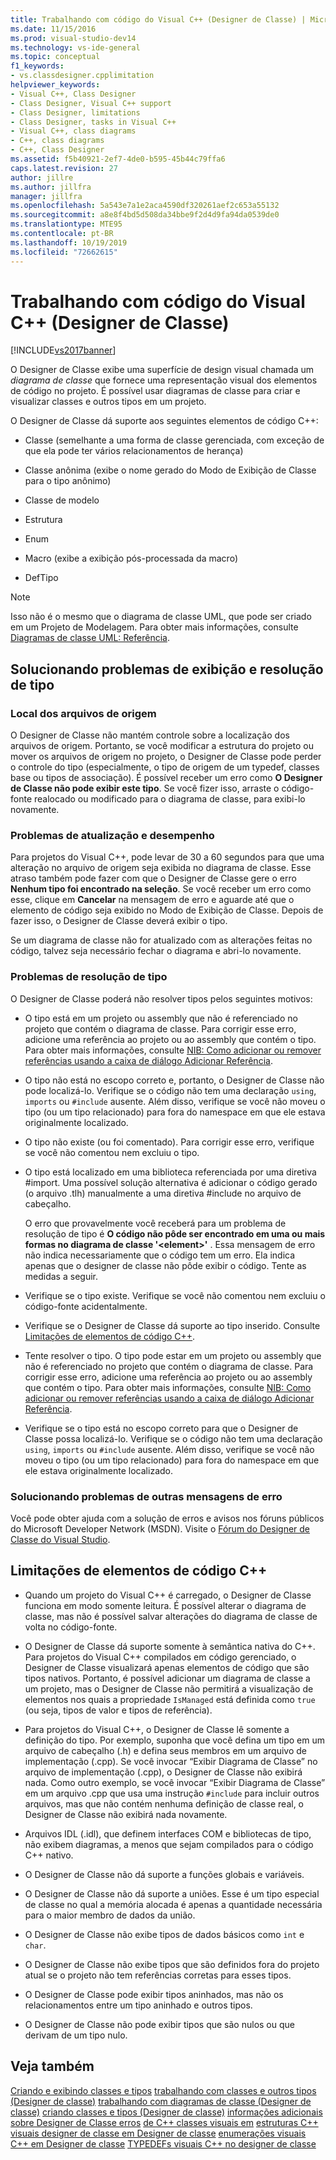 ```yaml
---
title: Trabalhando com código do Visual C++ (Designer de Classe) | Microsoft Docs
ms.date: 11/15/2016
ms.prod: visual-studio-dev14
ms.technology: vs-ide-general
ms.topic: conceptual
f1_keywords:
- vs.classdesigner.cpplimitation
helpviewer_keywords:
- Visual C++, Class Designer
- Class Designer, Visual C++ support
- Class Designer, limitations
- Class Designer, tasks in Visual C++
- Visual C++, class diagrams
- C++, class diagrams
- C++, Class Designer
ms.assetid: f5b40921-2ef7-4de0-b595-45b44c79ffa6
caps.latest.revision: 27
author: jillre
ms.author: jillfra
manager: jillfra
ms.openlocfilehash: 5a543e7a1e2aca4590df320261aef2c653a55132
ms.sourcegitcommit: a8e8f4bd5d508da34bbe9f2d4d9fa94da0539de0
ms.translationtype: MTE95
ms.contentlocale: pt-BR
ms.lasthandoff: 10/19/2019
ms.locfileid: "72662615"
---
```

# <a name="working-with-visual-c-code-class-designer"></a>Trabalhando com código do Visual C++ (Designer de Classe)
[!INCLUDE[vs2017banner](../includes/vs2017banner.md)]

O Designer de Classe exibe uma superfície de design visual chamada um *diagrama de classe* que fornece uma representação visual dos elementos de código no projeto. É possível usar diagramas de classe para criar e visualizar classes e outros tipos em um projeto.

 O Designer de Classe dá suporte aos seguintes elementos de código C++:

- Classe (semelhante a uma forma de classe gerenciada, com exceção de que ela pode ter vários relacionamentos de herança)

- Classe anônima (exibe o nome gerado do Modo de Exibição de Classe para o tipo anônimo)

- Classe de modelo

- Estrutura

- Enum

- Macro (exibe a exibição pós-processada da macro)

- DefTipo

> [!NOTE]
> Isso não é o mesmo que o diagrama de classe UML, que pode ser criado em um Projeto de Modelagem. Para obter mais informações, consulte [Diagramas de classe UML: Referência](../modeling/uml-class-diagrams-reference.md).

## <a name="troubleshooting-type-resolution-and-display-issues"></a>Solucionando problemas de exibição e resolução de tipo

### <a name="location-of-source-files"></a>Local dos arquivos de origem
 O Designer de Classe não mantém controle sobre a localização dos arquivos de origem. Portanto, se você modificar a estrutura do projeto ou mover os arquivos de origem no projeto, o Designer de Classe pode perder o controle do tipo (especialmente, o tipo de origem de um typedef, classes base ou tipos de associação). É possível receber um erro como **O Designer de Classe não pode exibir este tipo**. Se você fizer isso, arraste o código-fonte realocado ou modificado para o diagrama de classe, para exibi-lo novamente.

### <a name="update-and-performance-issues"></a>Problemas de atualização e desempenho
 Para projetos do Visual C++, pode levar de 30 a 60 segundos para que uma alteração no arquivo de origem seja exibida no diagrama de classe. Esse atraso também pode fazer com que o Designer de Classe gere o erro **Nenhum tipo foi encontrado na seleção**. Se você receber um erro como esse, clique em **Cancelar** na mensagem de erro e aguarde até que o elemento de código seja exibido no Modo de Exibição de Classe. Depois de fazer isso, o Designer de Classe deverá exibir o tipo.

 Se um diagrama de classe não for atualizado com as alterações feitas no código, talvez seja necessário fechar o diagrama e abri-lo novamente.

### <a name="type-resolution-issues"></a>Problemas de resolução de tipo
 O Designer de Classe poderá não resolver tipos pelos seguintes motivos:

- O tipo está em um projeto ou assembly que não é referenciado no projeto que contém o diagrama de classe. Para corrigir esse erro, adicione uma referência ao projeto ou ao assembly que contém o tipo. Para obter mais informações, consulte [NIB: Como adicionar ou remover referências usando a caixa de diálogo Adicionar Referência](https://msdn.microsoft.com/3bd75d61-f00c-47c0-86a2-dd1f20e231c9).

- O tipo não está no escopo correto e, portanto, o Designer de Classe não pode localizá-lo. Verifique se o código não tem uma declaração `using`, `imports` ou `#include` ausente. Além disso, verifique se você não moveu o tipo (ou um tipo relacionado) para fora do namespace em que ele estava originalmente localizado.

- O tipo não existe (ou foi comentado). Para corrigir esse erro, verifique se você não comentou nem excluiu o tipo.

- O tipo está localizado em uma biblioteca referenciada por uma diretiva #import. Uma possível solução alternativa é adicionar o código gerado (o arquivo .tlh) manualmente a uma diretiva #include no arquivo de cabeçalho.

  O erro que provavelmente você receberá para um problema de resolução de tipo é **O código não pôde ser encontrado em uma ou mais formas no diagrama de classe '\<element>'** . Essa mensagem de erro não indica necessariamente que o código tem um erro. Ela indica apenas que o designer de classe não pôde exibir o código. Tente as medidas a seguir.

- Verifique se o tipo existe. Verifique se você não comentou nem excluiu o código-fonte acidentalmente.

- Verifique se o Designer de Classe dá suporte ao tipo inserido. Consulte [Limitações de elementos de código C++](#limitations).

- Tente resolver o tipo. O tipo pode estar em um projeto ou assembly que não é referenciado no projeto que contém o diagrama de classe. Para corrigir esse erro, adicione uma referência ao projeto ou ao assembly que contém o tipo. Para obter mais informações, consulte [NIB: Como adicionar ou remover referências usando a caixa de diálogo Adicionar Referência](https://msdn.microsoft.com/3bd75d61-f00c-47c0-86a2-dd1f20e231c9).

- Verifique se o tipo está no escopo correto para que o Designer de Classe possa localizá-lo. Verifique se o código não tem uma declaração `using`, `imports` ou `#include` ausente. Além disso, verifique se você não moveu o tipo (ou um tipo relacionado) para fora do namespace em que ele estava originalmente localizado.

### <a name="troubleshooting-other-error-messages"></a>Solucionando problemas de outras mensagens de erro
 Você pode obter ajuda com a solução de erros e avisos nos fóruns públicos do Microsoft Developer Network (MSDN). Visite o [Fórum do Designer de Classe do Visual Studio](http://go.microsoft.com/fwlink/?linkid=160754).

## <a name="limitations"></a> Limitações de elementos de código C++

- Quando um projeto do Visual C++ é carregado, o Designer de Classe funciona em modo somente leitura. É possível alterar o diagrama de classe, mas não é possível salvar alterações do diagrama de classe de volta no código-fonte.

- O Designer de Classe dá suporte somente à semântica nativa do C++. Para projetos do Visual C++ compilados em código gerenciado, o Designer de Classe visualizará apenas elementos de código que são tipos nativos. Portanto, é possível adicionar um diagrama de classe a um projeto, mas o Designer de Classe não permitirá a visualização de elementos nos quais a propriedade `IsManaged` está definida como `true` (ou seja, tipos de valor e tipos de referência).

- Para projetos do Visual C++, o Designer de Classe lê somente a definição do tipo. Por exemplo, suponha que você defina um tipo em um arquivo de cabeçalho (.h) e defina seus membros em um arquivo de implementação (.cpp). Se você invocar “Exibir Diagrama de Classe” no arquivo de implementação (.cpp), o Designer de Classe não exibirá nada. Como outro exemplo, se você invocar “Exibir Diagrama de Classe” em um arquivo .cpp que usa uma instrução `#include` para incluir outros arquivos, mas que não contém nenhuma definição de classe real, o Designer de Classe não exibirá nada novamente.

- Arquivos IDL (.idl), que definem interfaces COM e bibliotecas de tipo, não exibem diagramas, a menos que sejam compilados para o código C++ nativo.

- O Designer de Classe não dá suporte a funções globais e variáveis.

- O Designer de Classe não dá suporte a uniões. Esse é um tipo especial de classe no qual a memória alocada é apenas a quantidade necessária para o maior membro de dados da união.

- O Designer de Classe não exibe tipos de dados básicos como `int` e `char`.

- O Designer de Classe não exibe tipos que são definidos fora do projeto atual se o projeto não tem referências corretas para esses tipos.

- O Designer de Classe pode exibir tipos aninhados, mas não os relacionamentos entre um tipo aninhado e outros tipos.

- O Designer de Classe não pode exibir tipos que são nulos ou que derivam de um tipo nulo.

## <a name="see-also"></a>Veja também
 [Criando e exibindo classes e tipos](../ide/designing-and-viewing-classes-and-types.md) [trabalhando com classes e outros tipos (Designer de classe)](../ide/working-with-classes-and-other-types-class-designer.md) [trabalhando com diagramas de classe (Designer de classe)](../ide/working-with-class-diagrams-class-designer.md) [criando classes e tipos (Designer de classe)](../ide/designing-classes-and-types-class-designer.md) [informações adicionais sobre Designer de Classe erros](../ide/additional-information-about-class-designer-errors.md) [de C++ classes visuais em](../ide/visual-cpp-classes-in-class-designer.md) [estruturas C++ visuais designer de classe em Designer de classe](../ide/visual-cpp-structures-in-class-designer.md) [enumerações visuais C++ em Designer de classe](../ide/visual-cpp-enumerations-in-class-designer.md) [TYPEDEFs visuais C++ no designer de classe](../ide/visual-cpp-typedefs-in-class-designer.md)
